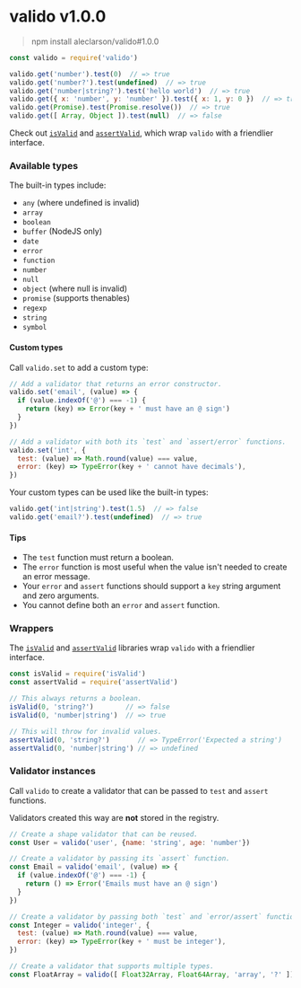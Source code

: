 
# valido v1.0.0 

> npm install aleclarson/valido#1.0.0

```js
const valido = require('valido')

valido.get('number').test(0)  // => true
valido.get('number?').test(undefined)  // => true
valido.get('number|string?').test('hello world')  // => true
valido.get({ x: 'number', y: 'number' }).test({ x: 1, y: 0 })  // => true
valido.get(Promise).test(Promise.resolve())  // => true
valido.get([ Array, Object ]).test(null)  // => false
```

Check out [`isValid`](https://github.com/aleclarson/isValid) and [`assertValid`](https://github.com/aleclarson/assertValid), which wrap `valido` with a friendlier interface.

### Available types

The built-in types include:
- `any` (where undefined is invalid)
- `array`
- `boolean`
- `buffer` (NodeJS only)
- `date`
- `error`
- `function`
- `number`
- `null`
- `object` (where null is invalid)
- `promise` (supports thenables)
- `regexp`
- `string`
- `symbol`

#### Custom types

Call `valido.set` to add a custom type:

```js
// Add a validator that returns an error constructor.
valido.set('email', (value) => {
  if (value.indexOf('@') === -1) {
    return (key) => Error(key + ' must have an @ sign')
  }
})

// Add a validator with both its `test` and `assert/error` functions.
valido.set('int', {
  test: (value) => Math.round(value) === value,
  error: (key) => TypeError(key + ' cannot have decimals'),
})
```

Your custom types can be used like the built-in types:

```js
valido.get('int|string').test(1.5)  // => false
valido.get('email?').test(undefined)  // => true
```

#### Tips
- The `test` function must return a boolean.
- The `error` function is most useful when the value isn't needed to create an error message.
- Your `error` and `assert` functions should support a `key` string argument and zero arguments. 
- You cannot define both an `error` and `assert` function.

### Wrappers

The [`isValid`](https://github.com/aleclarson/isValid) and [`assertValid`](https://github.com/aleclarson/assertValid) libraries wrap `valido` with a friendlier interface.

```js
const isValid = require('isValid')
const assertValid = require('assertValid')

// This always returns a boolean.
isValid(0, 'string?')        // => false
isValid(0, 'number|string')  // => true

// This will throw for invalid values.
assertValid(0, 'string?')       // => TypeError('Expected a string')
assertValid(0, 'number|string') // => undefined
```

### Validator instances

Call `valido` to create a validator that can be passed to `test` and `assert` functions.

Validators created this way are **not** stored in the registry.

```js
// Create a shape validator that can be reused.
const User = valido('user', {name: 'string', age: 'number'})

// Create a validator by passing its `assert` function.
const Email = valido('email', (value) => {
  if (value.indexOf('@') === -1) {
    return () => Error('Emails must have an @ sign')
  }
})

// Create a validator by passing both `test` and `error/assert` functions.
const Integer = valido('integer', {
  test: (value) => Math.round(value) === value,
  error: (key) => TypeError(key + ' must be integer'), 
})

// Create a validator that supports multiple types.
const FloatArray = valido([ Float32Array, Float64Array, 'array', '?' ])
```

